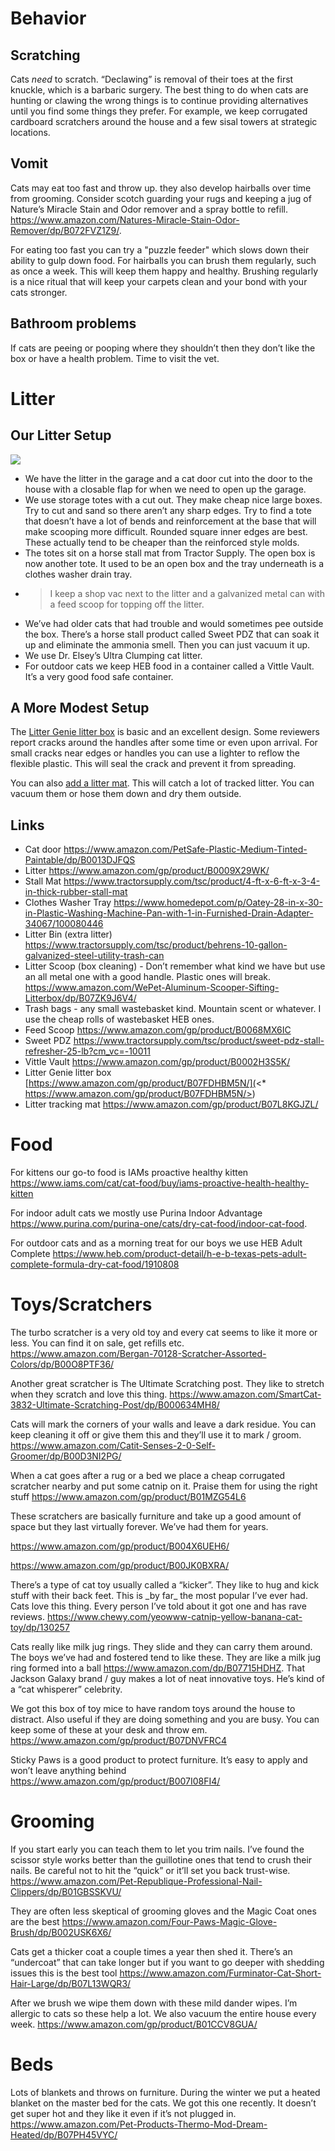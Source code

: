 # Behavior

## Scratching

Cats *need* to scratch. “Declawing” is removal of their toes at the first knuckle, which is a barbaric surgery. The best thing to do when cats are hunting or clawing the wrong things is to continue providing alternatives until you find some things they prefer. For example, we keep corrugated cardboard scratchers around the house and a few sisal towers at strategic locations.

## Vomit

Cats may eat too fast and throw up. they also develop hairballs over time from grooming. Consider scotch guarding your rugs and keeping a jug of Nature’s Miracle Stain and Odor remover and a spray bottle to refill. <https://www.amazon.com/Natures-Miracle-Stain-Odor-Remover/dp/B072FVZ1Z9/>. 

For eating too fast you can try a "puzzle feeder" which slows down their ability to gulp down food. For hairballs you can brush them regularly, such as once a week. This will keep them happy and healthy. Brushing regularly is a nice ritual that will keep your carpets clean and your bond with your cats stronger.

## Bathroom problems

If cats are peeing or pooping where they shouldn’t then they don’t like the box or have a health problem. Time to visit the vet.

# Litter

## Our Litter Setup

![](media/screen-shot-2022-09-05-at-5.29.57-pm.png)

* We have the litter in the garage and a cat door cut into the door to the house with a closable flap for when we need to open up the garage.
* We use storage totes with a cut out. They make cheap nice large boxes. Try to cut and sand so there aren’t any sharp edges. Try to find a tote that doesn’t have a lot of bends and reinforcement at the base that will make scooping more difficult. Rounded square inner edges are best. These actually tend to be cheaper than the reinforced style molds.
* The totes sit on a horse stall mat from Tractor Supply. The open box is now another tote. It used to be an open box and the tray underneath is a clothes washer drain tray. 
* > I keep a shop vac next to the litter and a galvanized metal can with a feed scoop for topping off the litter.
* We’ve had older cats that had trouble and would sometimes pee outside the box. There’s a horse stall product called Sweet PDZ that can soak it up and eliminate the ammonia smell. Then you can just vacuum it up. 
* We use Dr. Elsey’s Ultra Clumping cat litter.
* For outdoor cats we keep HEB food in a container called a Vittle Vault. It’s a very good food safe container.

## A More Modest Setup

The [Litter Genie litter box](https://www.amazon.com/gp/product/B07FDHBM5N/) is basic and an excellent design. Some reviewers report cracks around the handles after some time or even upon arrival. For small cracks near edges or handles you can use a lighter to reflow the flexible plastic. This will seal the crack and prevent it from spreading. 

You can also [add a litter mat](https://www.amazon.com/gp/product/B07L8KGJZL/). This will catch a lot of tracked litter. You can vacuum them or hose them down and dry them outside.



## Links

* Cat door <https://www.amazon.com/PetSafe-Plastic-Medium-Tinted-Paintable/dp/B0013DJFQS>
* Litter <https://www.amazon.com/gp/product/B0009X29WK/>
* Stall Mat <https://www.tractorsupply.com/tsc/product/4-ft-x-6-ft-x-3-4-in-thick-rubber-stall-mat>
* Clothes Washer Tray <https://www.homedepot.com/p/Oatey-28-in-x-30-in-Plastic-Washing-Machine-Pan-with-1-in-Furnished-Drain-Adapter-34067/100080446>
* Litter Bin (extra litter) <https://www.tractorsupply.com/tsc/product/behrens-10-gallon-galvanized-steel-utility-trash-can>
* Litter Scoop (box cleaning) - Don’t remember what kind we have but use an all metal one with a good handle. Plastic ones will break. <https://www.amazon.com/WePet-Aluminum-Scooper-Sifting-Litterbox/dp/B07ZK9J6V4/>
* Trash bags - any small wastebasket kind. Mountain scent or whatever. I use the cheap rolls of wastebasket HEB ones.
* Feed Scoop <https://www.amazon.com/gp/product/B0068MX6IC>
* Sweet PDZ <https://www.tractorsupply.com/tsc/product/sweet-pdz-stall-refresher-25-lb?cm_vc=-10011>
* Vittle Vault <https://www.amazon.com/gp/product/B0002H3S5K/>
* Litter Genie litter box [https://www.amazon.com/gp/product/B07FDHBM5N/](<* https://www.amazon.com/gp/product/B07FDHBM5N/>)
* Litter tracking mat <https://www.amazon.com/gp/product/B07L8KGJZL/>

# Food

For kittens our go-to food is IAMs proactive healthy kitten <https://www.iams.com/cat/cat-food/buy/iams-proactive-health-healthy-kitten>

For indoor adult cats we mostly use Purina Indoor Advantage <https://www.purina.com/purina-one/cats/dry-cat-food/indoor-cat-food>. 

For outdoor cats and as a morning treat for our boys we use HEB Adult Complete <https://www.heb.com/product-detail/h-e-b-texas-pets-adult-complete-formula-dry-cat-food/1910808>

# Toys/Scratchers

The turbo scratcher is a very old toy and every cat seems to like it more or less. You can find it on sale, get refills etc. <https://www.amazon.com/Bergan-70128-Scratcher-Assorted-Colors/dp/B00O8PTF36/>

Another great scratcher is The Ultimate Scratching post. They like to stretch when they scratch and love this thing. <https://www.amazon.com/SmartCat-3832-Ultimate-Scratching-Post/dp/B000634MH8/>

Cats will mark the corners of your walls and leave a dark residue. You can keep cleaning it off or give them this and they’ll use it to mark / groom. <https://www.amazon.com/Catit-Senses-2-0-Self-Groomer/dp/B00D3NI2PG/>

When a cat goes after a rug or a bed we place a cheap corrugated scratcher nearby and put some catnip on it. Praise them for using the right stuff <https://www.amazon.com/gp/product/B01MZG54L6>

These scratchers are basically furniture and take up a good amount of space but they last virtually forever. We’ve had them for years. 

<https://www.amazon.com/gp/product/B004X6UEH6/>

<https://www.amazon.com/gp/product/B00JK0BXRA/>

There’s a type of cat toy usually called a “kicker”. They like to hug and kick stuff with their back feet. This is \_by far\_ the most popular I’ve ever had. Cats love this thing. Every person I’ve told about it got one and has rave reviews. <https://www.chewy.com/yeowww-catnip-yellow-banana-cat-toy/dp/130257>

Cats really like milk jug rings. They slide and they can carry them around. The boys we’ve had and fostered tend to like these. They are like a milk jug ring formed into a ball <https://www.amazon.com/dp/B07715HDHZ>. That Jackson Galaxy brand / guy makes a lot of neat innovative toys. He’s kind of a “cat whisperer” celebrity.

We got this box of toy mice to have random toys around the house to distract. Also useful if they are doing something and you are busy. You can keep some of these at your desk and throw em. <https://www.amazon.com/gp/product/B07DNVFRC4>

Sticky Paws is a good product to protect furniture. It’s easy to apply and won’t leave anything behind <https://www.amazon.com/gp/product/B007I08FI4/>

# Grooming

If you start early you can teach them to let you trim nails. I’ve found the scissor style works better than the guillotine ones that tend to crush their nails. Be careful not to hit the “quick” or it’ll set you back trust-wise. <https://www.amazon.com/Pet-Republique-Professional-Nail-Clippers/dp/B01GBSSKVU/>

They are often less skeptical of grooming gloves and the Magic Coat ones are the best <https://www.amazon.com/Four-Paws-Magic-Glove-Brush/dp/B002USK6X6/>

Cats get a thicker coat a couple times a year then shed it. There’s an “undercoat” that can take longer but if you want to go deeper with shedding issues this is the best tool <https://www.amazon.com/Furminator-Cat-Short-Hair-Large/dp/B07L13WQR3/>

After we brush we wipe them down with these mild dander wipes. I’m allergic to cats so these help a lot. We also vacuum the entire house every week. <https://www.amazon.com/gp/product/B01CCV8GUA/>

# Beds

Lots of blankets and throws on furniture. During the winter we put a heated blanket on the master bed for the cats. We got this one recently. It doesn’t get super hot and they like it even if it’s not plugged in. <https://www.amazon.com/Pet-Products-Thermo-Mod-Dream-Heated/dp/B07PH45VYC/>